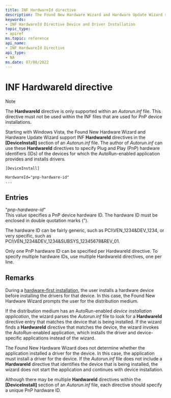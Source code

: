 ```yaml
---
title: INF HardwareId directive
description: The Found New Hardware Wizard and Hardware Update Wizard support INF HardwareId directives in the [DeviceInstall] section of an Autorun.inf file.
keywords:
- INF HardwareId Directive Device and Driver Installation
topic_type:
- apiref
ms.topic: reference
api_name:
- INF HardwareId Directive
api_type:
- NA
ms.date: 07/08/2022
---
```


# INF HardwareId directive

> [!NOTE]
> The **HardwareId** directive is only supported within an *Autorun.inf* file. This directive must not be used within the INF files that are used for PnP device installations.

Starting with Windows Vista, the Found New Hardware Wizard and Hardware Update Wizard support INF **HardwareId** directives in the **[DeviceInstall]** section of an *Autorun.inf* file. The author of *Autorun.inf* can use these **HardwareId** directives to specify Plug and Play (PnP) hardware identifiers (IDs) of the devices for which the AutoRun-enabled application provides and installs drivers.

```inf
[DeviceInstall] 
 
HardwareId="pnp-hardware-id"
...
```

## Entries

"*pnp-hardware-id*"  
This value specifies a PnP device hardware ID. The hardware ID must be enclosed in double quotation marks (").

The hardware ID can be fairly generic, such as PCI\\VEN_1234&DEV_1234, or very specific, such as PCI\\VEN_1234&DEV_1234&SUBSYS_12345678&REV_01.

Only one PnP hardware ID can be specified per HardwareId directive. To specify multiple hardware IDs, use multiple HardwareId directives, one per line.

## Remarks

During a [hardware-first installation](hardware-first-installation.md), the user installs a hardware device before installing the drivers for that device. In this case, the Found New Hardware Wizard prompts the user for the distribution medium.

If the distribution medium has an AutoRun-enabled *device installation application*, the wizard parses the *Autorun.inf* file to look for a **HardwareId** directive entry that matches the device that is being installed. If the wizard finds a **HardwareId** directive that matches the device, the wizard invokes the AutoRun-enabled application, which installs the driver and device-specific applications instead of the wizard.

The Found New Hardware Wizard does not determine whether the application installed a driver for the device. In this case, the application must install a driver for the device. If the *Autorun.inf* file does not include a **HardwareId** directive that identifies the device that is being installed, the wizard does not start the application and continues with device installation.

Although there may be multiple **HardwareId** directives within the **\[DeviceInstall\]** section of an *Autorun.inf* file, each directive should specify a unique PnP hardware ID.
